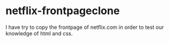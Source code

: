 # netflix-frontpageclone
I have try to copy the frontpage of netflix.com in order to test our knowledge of html and css. 
